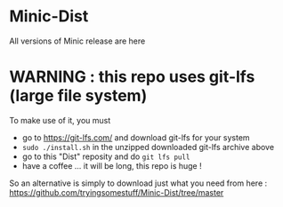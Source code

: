 # Minic-Dist
All versions of Minic release are here

# WARNING : this repo uses git-lfs (large file system)

To make use of it, you must
- go to https://git-lfs.com/ and download git-lfs for your system
- `sudo ./install.sh` in the unzipped downloaded git-lfs archive above
- go to this "Dist" reposity and do `git lfs pull`
- have a coffee ... it will be long, this repo is huge !

So an alternative is simply to download just what you need from here : https://github.com/tryingsomestuff/Minic-Dist/tree/master

